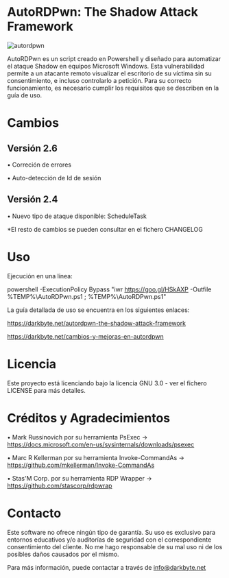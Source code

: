 # AutoRDPwn: The Shadow Attack Framework

![autordpwn](https://user-images.githubusercontent.com/34335312/44861972-01bdbe80-ac7a-11e8-92e1-bce9d669b6d5.png)

AutoRDPwn es un script creado en Powershell y diseñado para automatizar el ataque Shadow en equipos Microsoft Windows. Esta vulnerabilidad permite a un atacante remoto visualizar el escritorio de su víctima sin su consentimiento, e incluso controlarlo a petición. Para su correcto funcionamiento, es necesario cumplir los requisitos que se describen en la guía de uso.

# Cambios

## Versión 2.6
• Correción de errores

• Auto-detección de Id de sesión

## Versión 2.4
• Nuevo tipo de ataque disponible: ScheduleTask

*El resto de cambios se pueden consultar en el fichero CHANGELOG


# Uso
Ejecución en una línea:

powershell -ExecutionPolicy Bypass "iwr https://goo.gl/HSkAXP -Outfile %TEMP%\AutoRDPwn.ps1 ; %TEMP%\AutoRDPwn.ps1"

La guía detallada de uso se encuentra en los siguientes enlaces: 

https://darkbyte.net/autordpwn-the-shadow-attack-framework 

https://darkbyte.net/cambios-y-mejoras-en-autordpwn

# Licencia
Este proyecto está licenciando bajo la licencia GNU 3.0 - ver el fichero LICENSE para más detalles.


# Créditos y Agradecimientos
• Mark Russinovich por su herramienta PsExec -> https://docs.microsoft.com/en-us/sysinternals/downloads/psexec

• Marc R Kellerman por su herramienta Invoke-CommandAs -> https://github.com/mkellerman/Invoke-CommandAs

• Stas'M Corp. por su herramienta RDP Wrapper -> https://github.com/stascorp/rdpwrap

# Contacto
Este software no ofrece ningún tipo de garantía. Su uso es exclusivo para entornos educativos y/o auditorías de seguridad con el correspondiente consentimiento del cliente. No me hago responsable de su mal uso ni de los posibles daños causados por el mismo.

Para más información, puede contactar a través de info@darkbyte.net
